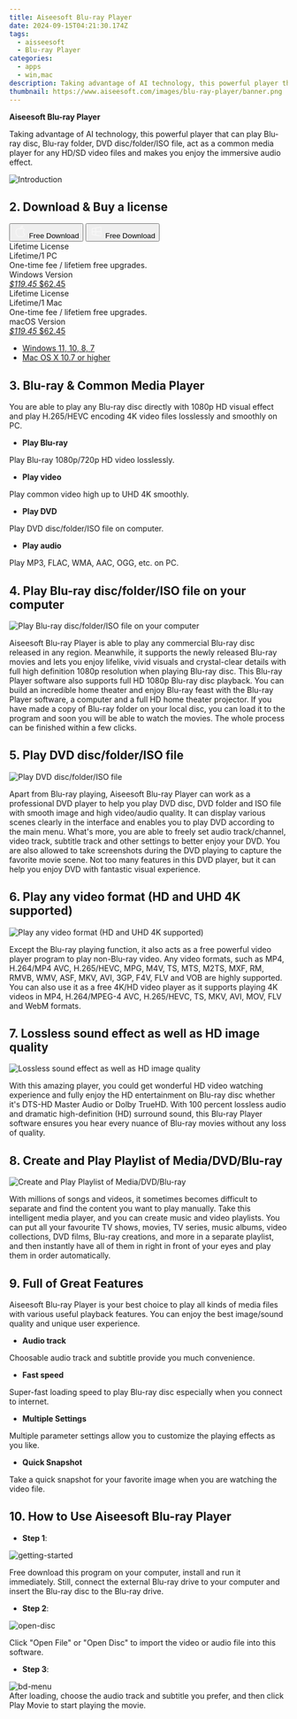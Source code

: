 ```yaml
---
title: Aiseesoft Blu-ray Player
date: 2024-09-15T04:21:30.174Z
tags: 
  - aisseesoft
  - Blu-ray Player
categories: 
  - apps
  - win,mac
description: Taking advantage of AI technology, this powerful player that can play Blu-ray disc, Blu-ray folder, DVD disc/folder/ISO file, act as a common media player for any HD/SD video files and makes you enjoy the immersive audio effect.
thumbnail: https://www.aiseesoft.com/images/blu-ray-player/banner.png
---
```


**Aiseesoft Blu-ray Player**

Taking advantage of AI technology, this powerful player that can play Blu-ray disc, Blu-ray folder, DVD disc/folder/ISO file, act as a common media player for any HD/SD video files and makes you enjoy the immersive audio effect.

![Introduction](https://www.aiseesoft.com/images/blu-ray-player/banner.png)

## 2. Download & Buy a license

<div class="mx-auto flex items-center justify-center space-x-4">
  <button 
  onclick="javascript:window.open('https://secure.2checkout.com/order/checkout.php?PRODS=4571921&QTY=1&COUPON=AISEOHC&DESIGN_TYPE=2&SHORT_FORM=1&AFFILIATE=108875&CART=1', '_blank');
    window.open('https://download.aiseesoft.com/mac/mac-blu-ray-player.dmg', '_blank');void(0);"
  class="flex flex-row font-bold rounded-lg text-lg w-48 h-16 bg-[#FF8014] text-[#ffffff] items-center justify-center p-2">
    <svg width="24px" height="24px" viewBox="0 0 24 24" xmlns="http://www.w3.org/2000/svg" color="#ffffff" fill="none" stroke="currentColor" stroke-width="3" stroke-linecap="round" stroke-linejoin="round"><path d="M16 2C16.3632 4.17921 14.0879 5.83084 12.8158 6.57142C12.4406 6.78988 12.0172 6.5117 12.0819 6.08234C12.2993 4.63878 13.0941 2.00008 16 2Z" stroke="#f8f7f7" stroke-width="1.5"></path><path d="M9 6.5C9.89676 6.5 10.6905 6.69941 11.2945 6.92013C12.0563 7.19855 12.9437 7.19854 13.7055 6.92012C14.3094 6.6994 15.1032 6.5 15.9999 6.5C17.0852 6.5 18.4649 7.08889 19.4999 8.26666C16 11 17 15.5 20.269 16.6916C19.2253 19.5592 17.2413 21.5 15.4999 21.5C13.9999 21.5 14 20.8 12.5 20.8C11 20.8 11 21.5 9.5 21.5C7 21.5 4 17.5 4 12.5C4 8.5 7 6.5 9 6.5Z" stroke="#f8f7f7" stroke-width="1.5"></path></svg>    
    <span class="font-medium mx-auto">Free Download</span>  
  </button>
  <button 
  onclick="javascript:window.open('https://secure.2checkout.com/order/checkout.php?PRODS=4570384&QTY=1&COUPON=AISEOHC&DESIGN_TYPE=2&SHORT_FORM=1&AFFILIATE=108875&CART=1', '_blank');
    window.open('https://download.aiseesoft.com/blu-ray-player.exe', '_blank');void(0);"
  class="flex flex-row font-bold rounded-lg text-lg w-48 h-16 bg-[#FF8014] text-[#ffffff] items-center justify-center p-2">
    <svg width="24px" height="24px" viewBox="0 0 24 24" xmlns="http://www.w3.org/2000/svg" color="#ffffff" fill="none" stroke="currentColor" stroke-width="3" stroke-linecap="round" stroke-linejoin="round"><path d="M4 16.9865V7.01353C4 6.71792 4.21531 6.46636 4.50737 6.42072L19.3074 4.10822C19.6713 4.05137 20 4.33273 20 4.70103V19.299C20 19.6673 19.6713 19.9486 19.3074 19.8918L4.50737 17.5793C4.21531 17.5336 4 17.2821 4 16.9865Z" stroke="#f8f7f7" stroke-width="1.5"></path><path d="M4 12H20" stroke="#f8f7f7" stroke-width="1.5"></path><path d="M10.5 5.5V18.5" stroke="#f8f7f7" stroke-width="1.5"></path></svg>
    <span class="font-medium mx-auto">Free Download</span>  
  </button>
</div>

<div class="mx-auto flex items-center justify-center">
  <div class="m-8 grid grid-cols-1 gap-6 xl:grid-cols-2">
    <div class="flex w-full flex-col rounded-2xl bg-[#ffffff] text-[#374151] shadow-xl xl:w-96">
      <div class="flex h-full flex-col p-8">
        <div class="pb-6 text-3xl font-bold">Lifetime License</div>
        <div class="pb-12 text-lg">
          Lifetime/1 PC
          <div class="text-xs">One-time fee / lifetiem free upgrades.</div>
          <div class="text-xs">Windows Version</div>
        </div>
        <div class="flex flex-col gap-3 text-base"></div>
        <div class="flex flex-grow"></div>
        <div class="flex pt-10">
          <a href="https://secure.2checkout.com/order/checkout.php?PRODS=4570384&QTY=1&COUPON=AISEOHC&DESIGN_TYPE=2&SHORT_FORM=1&AFFILIATE=108875&CART=1" class="w-full transform cursor-pointer rounded-lg bg-[#7e22ce] p-3 text-center text-xl font-bold !text-[#ffffff] !no-underline transition-transform hover:bg-purple-800 active:scale-95"> 
           <em class="text-base line-through !text-[#c5c5c5]">$119.45</em>
            $62.45
          </a>
        </div>
      </div>
    </div>
    <div class="flex w-full flex-col rounded-2xl bg-[#ffffff] text-[#374151] shadow-xl xl:w-96">
      <div class="flex h-full flex-col p-8">
        <div class="pb-6 text-3xl font-bold">Lifetime License</div>
        <div class="pb-12 text-lg">
          Lifetime/1 Mac
          <div class="text-xs">One-time fee / lifetiem free upgrades.</div>
          <div class="text-xs">macOS Version</div>
        </div>
        <div class="flex flex-col gap-3 text-base"></div>
        <div class="flex flex-grow"></div>
        <div class="flex pt-10">
          <a href="https://secure.2checkout.com/order/checkout.php?PRODS=4571921&QTY=1&COUPON=AISEOHC&DESIGN_TYPE=2&SHORT_FORM=1&AFFILIATE=108875&CART=1" class="w-full transform cursor-pointer rounded-lg bg-[#7e22ce] p-3 text-center text-xl font-bold !text-[#ffffff] !no-underline transition-transform hover:bg-purple-800 active:scale-95">
           <em class="text-base line-through !text-[#c5c5c5]">$119.45</em>
            $62.45
          </a>
        </div>
      </div>
    </div>   
  </div>
</div>

- [Windows 11, 10, 8, 7](https://secure.2checkout.com/order/checkout.php?PRODS=4570384&QTY=1&COUPON=AISEOHC&DESIGN_TYPE=2&SHORT_FORM=1&AFFILIATE=108875&CART=1)
- [Mac OS X 10.7 or higher](https://secure.2checkout.com/order/checkout.php?PRODS=4571921&QTY=1&COUPON=AISEOHC&DESIGN_TYPE=2&SHORT_FORM=1&AFFILIATE=108875&CART=1)

## 3. Blu-ray & Common Media Player

You are able to play any Blu-ray disc directly with 1080p HD visual effect and play H.265/HEVC encoding 4K video files losslessly and smoothly on PC.

- **Play Blu-ray**

Play Blu-ray 1080p/720p HD video losslessly.

- **Play video**

Play common video high up to UHD 4K smoothly.

- **Play DVD**

Play DVD disc/folder/ISO file on computer.

- **Play audio**

Play MP3, FLAC, WMA, AAC, OGG, etc. on PC.

## 4. Play Blu-ray disc/folder/ISO file on your computer

![Play Blu-ray disc/folder/ISO file on your computer](https://www.aiseesoft.com/images/blu-ray-player/play-blu-ray-movie.png)

Aiseesoft Blu-ray Player is able to play any commercial Blu-ray disc released in any region. Meanwhile, it supports the newly released Blu-ray movies and lets you enjoy lifelike, vivid visuals and crystal-clear details with full high definition 1080p resolution when playing Blu-ray disc. This Blu-ray Player software also supports full HD 1080p Blu-ray disc playback. You can build an incredible home theater and enjoy Blu-ray feast with the Blu-ray Player software, a computer and a full HD home theater projector. If you have made a copy of Blu-ray folder on your local disc, you can load it to the program and soon you will be able to watch the movies. The whole process can be finished within a few clicks.

## 5. Play DVD disc/folder/ISO file

![Play DVD disc/folder/ISO file](https://www.aiseesoft.com/images/blu-ray-player/play-dvd-movie.png)

Apart from Blu-ray playing, Aiseesoft Blu-ray Player can work as a professional DVD player to help you play DVD disc, DVD folder and ISO file with smooth image and high video/audio quality. It can display various scenes clearly in the interface and enables you to play DVD according to the main menu. What's more, you are able to freely set audio track/channel, video track, subtitle track and other settings to better enjoy your DVD. You are also allowed to take screenshots during the DVD playing to capture the favorite movie scene. Not too many features in this DVD player, but it can help you enjoy DVD with fantastic visual experience.

## 6. Play any video format (HD and UHD 4K supported)

![Play any video format (HD and UHD 4K supported)](https://www.aiseesoft.com/images/blu-ray-player/play-video-format.png)

Except the Blu-ray playing function, it also acts as a free powerful video player program to play non-Blu-ray video. Any video formats, such as MP4, H.264/MP4 AVC, H.265/HEVC, MPG, M4V, TS, MTS, M2TS, MXF, RM, RMVB, WMV, ASF, MKV, AVI, 3GP, F4V, FLV and VOB are highly supported. You can also use it as a free 4K/HD video player as it supports playing 4K videos in MP4, H.264/MPEG-4 AVC, H.265/HEVC, TS, MKV, AVI, MOV, FLV and WebM formats.

## 7. Lossless sound effect as well as HD image quality

![Lossless sound effect as well as HD image quality](https://www.aiseesoft.com/images/blu-ray-player/sound-effect.png)

With this amazing player, you could get wonderful HD video watching experience and fully enjoy the HD entertainment on Blu-ray disc whether it's DTS-HD Master Audio or Dolby TrueHD. With 100 percent lossless audio and dramatic high-definition (HD) surround sound, this Blu-ray Player software ensures you hear every nuance of Blu-ray movies without any loss of quality.

## 8. Create and Play Playlist of Media/DVD/Blu-ray

![Create and Play Playlist of Media/DVD/Blu-ray](https://www.aiseesoft.com/images/blu-ray-player/create-playlist.png)

With millions of songs and videos, it sometimes becomes difficult to separate and find the content you want to play manually. Take this intelligent media player, and you can create music and video playlists. You can put all your favourite TV shows, movies, TV series, music albums, video collections, DVD films, Blu-ray creations, and more in a separate playlist, and then instantly have all of them in right in front of your eyes and play them in order automatically.

## 9. Full of Great Features

Aiseesoft Blu-ray Player is your best choice to play all kinds of media files with various useful playback features. You can enjoy the best image/sound quality and unique user experience.

- **Audio track**

Choosable audio track and subtitle provide you much convenience.

- **Fast speed**

Super-fast loading speed to play Blu-ray disc especially when you connect to internet.

- **Multiple Settings**

Multiple parameter settings allow you to customize the playing effects as you like.

- **Quick Snapshot**

Take a quick snapshot for your favorite image when you are watching the video file.

## 10. How to Use Aiseesoft Blu-ray Player

- **Step 1**:

![getting-started](https://www.aiseesoft.com/images/blu-ray-player/getting-started.jpg)

Free download this program on your computer, install and run it immediately. Still, connect the external Blu-ray drive to your computer and insert the Blu-ray disc to the Blu-ray drive.

- **Step 2**:
  
![open-disc](https://www.aiseesoft.com/images/blu-ray-player/open-disc.jpg)  
  
Click "Open File" or "Open Disc" to import the video or audio file into this software.

- **Step 3**:
  
![bd-menu](https://www.aiseesoft.com/images/blu-ray-player/bd-menu.jpg)  
After loading, choose the audio track and subtitle you prefer, and then click Play Movie to start playing the movie.

<ins class="adsbygoogle"
      style="display:block"
      data-ad-client="ca-pub-7571918770474297"
      data-ad-slot="8358498916"
      data-ad-format="auto"
      data-full-width-responsive="true"></ins>



